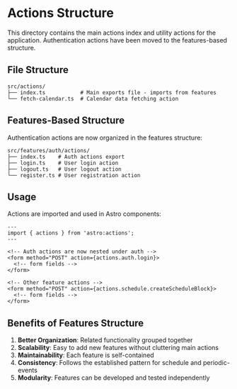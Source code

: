 # Actions Structure

This directory contains the main actions index and utility actions for the application. Authentication actions have been moved to the features-based structure.

## File Structure

```
src/actions/
├── index.ts           # Main exports file - imports from features
└── fetch-calendar.ts  # Calendar data fetching action
```

## Features-Based Structure

Authentication actions are now organized in the features structure:

```
src/features/auth/actions/
├── index.ts    # Auth actions export
├── login.ts    # User login action
├── logout.ts   # User logout action
└── register.ts # User registration action
```

## Usage

Actions are imported and used in Astro components:

```astro
---
import { actions } from 'astro:actions';
---

<!-- Auth actions are now nested under auth -->
<form method="POST" action={actions.auth.login}>
  <!-- form fields -->
</form>

<!-- Other feature actions -->
<form method="POST" action={actions.schedule.createScheduleBlock}>
  <!-- form fields -->
</form>
```

## Benefits of Features Structure

1. **Better Organization**: Related functionality grouped together
2. **Scalability**: Easy to add new features without cluttering main actions
3. **Maintainability**: Each feature is self-contained
4. **Consistency**: Follows the established pattern for schedule and periodic-events
5. **Modularity**: Features can be developed and tested independently